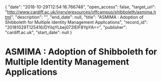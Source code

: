 {
  "date": "2018-10-29T12:54:16.766748", 
  "open_access": false, 
  "target_url": "http://www.cardiff.ac.uk/insrv/eresources/offcampus/shibboleth/asmima.html", 
  "description": "", 
  "end_date": null, 
  "title": "ASMIMA : Adoption of Shibboleth for Multiple Identity Management Applications", 
  "record_id": "20181029T125416/DYilqYLbej072IElF8YpYA==", 
  "publisher": "cardiff.ac.uk", 
  "start_date": null
}

# ASMIMA : Adoption of Shibboleth for Multiple Identity Management Applications


